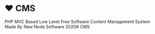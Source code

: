 # ❤ CMS
PHP MVC Based Low Level Free Software Content Management System Made By New Node Software 2020# CMS
